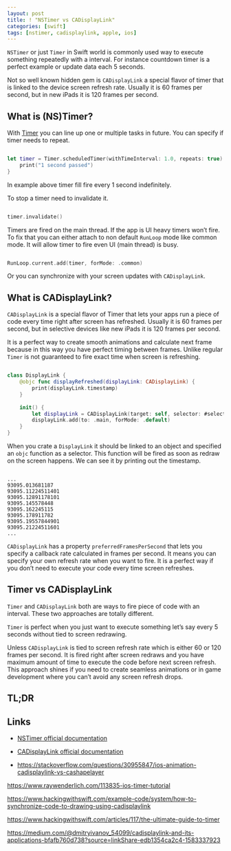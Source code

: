 ```yaml
---
layout: post
title: ! "NSTimer vs CADisplayLink"
categories: [swift]
tags: [nstimer, cadisplaylink, apple, ios]
---
```


`NSTimer` or just `Timer` in Swift world is commonly used way to execute something repeatedly with a interval. For instance countdown timer is a perfect example or update data each 5 seconds.

Not so well known hidden gem is `CADisplayLink` a special flavor of timer that is linked to the device screen refresh rate. Usually it is 60 frames per second, but in new iPads it is 120 frames per second.

<!--more-->

## What is (NS)Timer?

With [Timer](https://developer.apple.com/documentation/quartzcore/cadisplaylink) you can line up one or multiple tasks in future. You can specify if timer needs to repeat.

```swift

let timer = Timer.scheduledTimer(withTimeInterval: 1.0, repeats: true) { timer in
    print("1 second passed")
}
```

In example above timer fill fire every 1 second indefinitely. 

To stop a timer need to invalidate it.

```swift

timer.invalidate()

```

Timers are fired on the main thread. If the app is UI heavy timers won’t fire. To fix that you can either attach to non default `RunLoop` mode like common mode. It will allow timer to fire even UI (main thread) is busy.

```swift

RunLoop.current.add(timer, forMode: .common)

```

Or you can synchronize with your screen updates with `CADisplayLink`.

## What is CADisplayLink?

`CADisplayLink` is a special flavor of Timer that lets your apps run a piece of code every time right after screen has refreshed. Usually it is 60 frames per second, but in selective devices like new iPads it is 120 frames per second.

It is a perfect way to create smooth animations and calculate next frame because in this way you have perfect timing between frames. Unlike regular `Timer` is not guaranteed to fire exact time when screen is refreshing.

```swift

class DisplayLink {
    @objc func displayRefreshed(displayLink: CADisplayLink) {
        print(displayLink.timestamp)
    }
    
    init() {
        let displayLink = CADisplayLink(target: self, selector: #selector(displayRefreshed(displayLink:)))
        displayLink.add(to: .main, forMode: .default)
    }
}

```

When you crate a `DisplayLink` it should be linked to an object and specified an `objc` function as a selector. This function will be fired as soon as redraw on the screen happens. We can see it by printing out the timestamp.

```

...
93095.013681187
93095.11224511401
93095.12891178101
93095.145578448
93095.162245115
93095.178911782
93095.19557844901
93095.21224511601
...

```

`CADisplayLink` has a property `preferredFramesPerSecond` that lets you specify a callback rate calculated in frames per second. It means you can specify your own refresh rate when you want to fire. It is a perfect way if you don’t need to execute your code every time screen refreshes.

## Timer vs CADisplayLink

`Timer` and `CADisplayLink` both are ways to fire piece of code with an interval. These two approaches are totally different.

`Timer` is perfect when you just want to execute something let’s say every 5 seconds without tied to screen redrawing.

Unless `CADisplayLink` is tied to screen refresh rate which is either 60 or 120 frames per second. It is fired right after screen redraws and you have maximum amount of time to execute  the code before next screen refresh. This approach shines if you need to create seamless animations or in game development where you can’t avoid any screen refresh drops.

## TL;DR



## Links

* [NSTimer official documentation](https://developer.apple.com/documentation/foundation/nstimer?language=objc)
* [CADisplayLink official documentation](https://developer.apple.com/documentation/quartzcore/cadisplaylink)

* https://stackoverflow.com/questions/30955847/ios-animation-cadisplaylink-vs-cashapelayer


https://www.raywenderlich.com/113835-ios-timer-tutorial


https://www.hackingwithswift.com/example-code/system/how-to-synchronize-code-to-drawing-using-cadisplaylink

https://www.hackingwithswift.com/articles/117/the-ultimate-guide-to-timer

https://medium.com/@dmitryivanov_54099/cadisplaylink-and-its-applications-bfafb760d738?source=linkShare-edb1354ca2c4-1583337923
